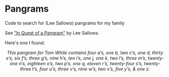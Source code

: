 # Pangrams

Code to search for (Lee Sallows) pangrams for my family

See ["In Quest of a Pangram"](https://www.leesallows.com/files/In%20Quest%20of%20a%20Pangram1.pdf) by Lee Sallows.

Here's one I found:

<center>
<i>
This pangram for Tom White contains
four a’s,
one b,
two c’s,
one d,
thirty e’s,
six f’s,
three g’s,
nine h’s,
ten i’s,
one j,
one k,
two l’s,
three m’s,
twenty-one n’s,
eighteen o’s,
two p’s,
one q,
eleven r’s,
twenty-four s’s,
twenty-three t’s,
four u’s,
three v’s,
nine w’s,
two x’s,
five y’s,
& one z.
</i>
</center>
